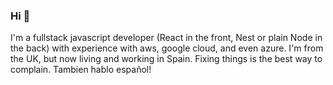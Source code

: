 ### Hi  👋
I'm a fullstack javascript developer (React in the front, Nest or plain Node in the back) with experience with aws, google cloud, and even azure. I'm from the UK, but now living and working in Spain. Fixing things is the best way to complain. Tambien hablo español!



<!--
**willworth/willworth** is a ✨ _special_ ✨ repository because its `README.md` (this file) appears on your GitHub profile.

Here are some ideas to get you started:

- 🔭 I’m currently working on ...
- 🌱 I’m currently learning ...
- 👯 I’m looking to collaborate on ...
- 🤔 I’m looking for help with ...
- 💬 Ask me about ...
- 📫 How to reach me: ...
- 😄 Pronouns: ...
- ⚡ Fun fact: ...
-->
